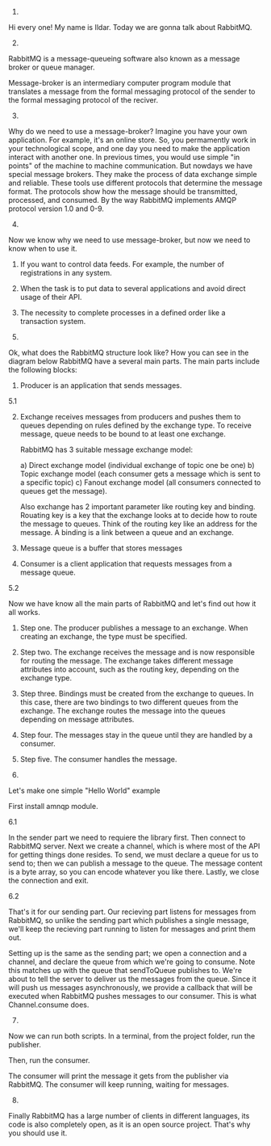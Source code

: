 
1. 

Hi every one! My name is Ildar. Today we are gonna talk about RabbitMQ.

2.

RabbitMQ is a message-queueing software also known as a message broker or queue manager.

Message-broker is an intermediary computer program module that translates a message from the formal messaging protocol of the sender to the formal messaging protocol of the reciver.

3. 
Why do we need to use a message-broker?
Imagine you have your own application. For example, it's an online store.
So, you permamently work in your technological scope, and one day you need to make the application interact with another one. 
In previous times, you would use simple "in points" of the machine to machine communication. But nowdays we have special message brokers.
They make the process of data exchange simple and reliable. These tools use different protocols that determine the message format.
The protocols show how the message should be transmitted, processed, and consumed. By the way RabbitMQ implements AMQP protocol version 1.0 and 0-9.

4. 

Now we know why we need to use message-broker, but now we need to know when to use it.

1) If you want to control data feeds. For example, the number of registrations in any system.

2) When the task  is to put data to several applications and avoid direct usage of their API.

3) The necessity to complete processes in a defined order like a transaction system.

5.

Ok, what does the RabbitMQ structure look like?
How you can see in the diagram below RabbitMQ have a several main parts.
The main parts include the following blocks:

1) Producer is an application that sends messages.

5.1

2) Exchange receives messages from producers and pushes them to queues depending on rules defined by the exchange type. To receive message, queue needs to be bound to at least one exchange.

    RabbitMQ has 3 suitable message exchange model:
    
    a) Direct exchange model (individual exchange of topic one be one)
    b) Topic exchange model (each consumer gets a message which is sent to a specific topic)
    c) Fanout exchange model (all consumers connected to queues get the message).

    Also exchange has 2 important parameter like routing key and binding. 
    Rouating key is a key that the exchange looks at to decide how to route the message to queues.
    Think of the routing key like an address for the message.
    A binding is a link between a queue and an exchange.

3) Message queue is a buffer that stores messages

4) Consumer is a client application that requests messages from a message queue.


5.2

Now we have know all the main parts of RabbitMQ and let's find out how it all works.

1) Step one. The producer publishes a message to an exchange. When creating an exchange, the type must be specified.

2) Step two. The exchange receives the message and is now responsible for routing the message. 
The exchange takes different message attributes into account, such as the routing key, depending on the exchange type.

3) Step three. Bindings must be created from the exchange to queues. In this case, there are two bindings to two different queues from the exchange. 
The exchange routes the message into the queues depending on message attributes.

4) Step four. The messages stay in the queue until they are handled by a consumer.

5) Step five. The consumer handles the message.

6. 

Let's make one simple "Hello World" example

First install amnqp module.

6.1

In the sender part we need to requiere the library first. Then connect to RabbitMQ server.
Next we create a channel, which is where most of the API for getting things done resides.
To send, we must declare a queue for us to send to; then we can publish a message to the queue.
The message content is a byte array, so you can encode whatever you like there.
Lastly, we close the connection and exit.


6.2

That's it for our sending part. Our recieving part listens for messages from RabbitMQ, so unlike the sending part which publishes a single message, 
we'll keep the recieving part running to listen for messages and print them out.

Setting up is the same as the sending part; we open a connection and a channel, and declare the queue from which we're going to consume. 
Note this matches up with the queue that sendToQueue publishes to.
We're about to tell the server to deliver us the messages from the queue. 
Since it will push us messages asynchronously, we provide a callback that will be executed when RabbitMQ pushes messages to our consumer. 
This is what Channel.consume does.

7. 

Now we can run both scripts. In a terminal, from the project folder, run the publisher.

Then, run the consumer.

The consumer will print the message it gets from the publisher via RabbitMQ. The consumer will keep running, waiting for messages.

8. 

Finally RabbitMQ has a large number of clients in different languages, its code is also completely open, as it is an open source project. That's why you should use it.
